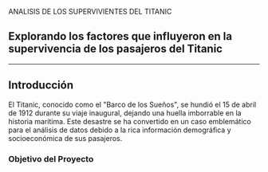 ANALISIS DE LOS SUPERVIVIENTES DEL TITANIC


## Explorando los factores que influyeron en la supervivencia de los pasajeros del Titanic

---

## Introducción

El Titanic, conocido como el "Barco de los Sueños", se hundió el 15 de abril de 1912 durante su viaje inaugural, dejando una huella imborrable en la historia marítima. Este desastre se ha convertido en un caso emblemático para el análisis de datos debido a la rica información demográfica y socioeconómica de sus pasajeros.

### Objetivo del Proyecto